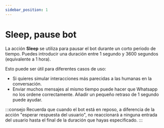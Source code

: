 ```yaml
---
sidebar_position: 1
---
```


# Sleep, pause bot

La acción **Sleep** se utiliza para pausar el bot durante un corto periodo de tiempo. Puedes introducir una duración entre 1 segundo y 3600 segundos (equivalente a 1 hora).

Esto puede ser útil para diferentes casos de uso:

- Si quieres simular interacciones más parecidas a las humanas en la conversación.
- Enviar muchos mensajes al mismo tiempo puede hacer que Whatsapp no los ordene correctamente. Añadir un pequeño retraso de 1 segundo puede ayudar.

:::consejo
Recuerda que cuando el bot está en reposo, a diferencia de la acción "esperar respuesta del usuario", no reaccionará a ninguna entrada del usuario hasta el final de la duración que hayas especificado.
:::
